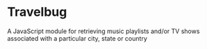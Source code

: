 # Travelbug
A JavaScript module for retrieving music playlists and/or TV shows associated with a particular city, state or country
